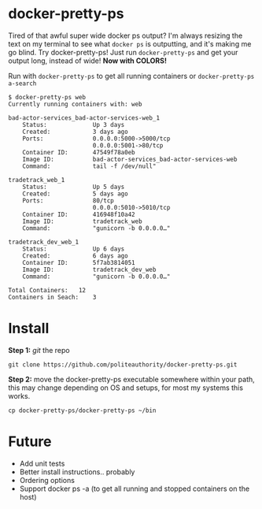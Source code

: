 # docker-pretty-ps
Tired of that awful super wide docker ps output? I'm always resizing the text on my terminal to see what ```docker ps``` is outputting, and it's making me go blind. Try docker-pretty-ps! Just run ```docker-pretty-ps``` and get your output long, instead of wide! **Now with COLORS!**

Run with ```docker-pretty-ps``` to get all running containers or ```docker-pretty-ps a-search```

```
$ docker-pretty-ps web
Currently running containers with: web

bad-actor-services_bad-actor-services-web_1
	Status:			    Up 3 days
	Created:		    3 days ago
	Ports:			    0.0.0.0:5000->5000/tcp
			    	    0.0.0.0:5001->80/tcp
	Container ID:		47549f78a0eb
	Image ID:		    bad-actor-services_bad-actor-services-web
	Command:		    tail -f /dev/null"

tradetrack_web_1
	Status:	    		Up 5 days
	Created:	    	5 days ago
	Ports:		    	80/tcp
			        	0.0.0.0:5010->5010/tcp
	Container ID:		416948f10a42
	Image ID:		    tradetrack_web
	Command:		    "gunicorn -b 0.0.0.0…"

tradetrack_dev_web_1
	Status:		    	Up 6 days
	Created:    		6 days ago
	Container ID:		5f7ab3814051
	Image ID:	    	tradetrack_dev_web
	Command:	    	"gunicorn -b 0.0.0.0…"

Total Containers:	12
Containers in Seach:	3
```

# Install
**Step 1:** *git* the repo
```
git clone https://github.com/politeauthority/docker-pretty-ps.git
```

**Step 2:** move the docker-pretty-ps executable somewhere within your path, this may change depending on OS and setups, for most my systems this works.
```
cp docker-pretty-ps/docker-pretty-ps ~/bin
```

# Future
* Add unit tests
* Better install instructions.. probably
* Ordering options
* Support docker ps -a (to get all running and stopped containers on the host)
